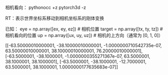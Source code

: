 相机看向：
pythonocc +z
pytorch3d -z

RT：表示世界坐标系移动到相机坐标系的刚体变换

已知：
eye = np.array([ex, ey, ez])       # 相机位置
target = np.array([tx, ty, tz])    # 相机看向的位置
up = np.array([ux, uy, uz])        # 相机的上方向（通常为 [0, 1, 0]）

[[-63.50000010000001, -38.10000010000001, -1.0000000710542735e-07, 63.50000010000001, 38.10000010000001, 76.20000010000001], 
[-63.5000001, -38.1000001, -1.0000000355271367e-07, 63.5000001, 38.1000001, 38.1000001], 
[-63.5000001, -38.1000001, -12.7000001, 63.5000001, 38.1000001, 1.0000000177635683e-07]]
